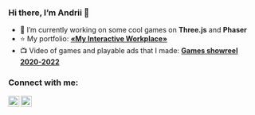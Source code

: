 ### Hi there, I’m Andrii 👋

- 🔭 I’m currently working on some cool games on **Three.js** and **Phaser**
- ⭐ My portfolio: **[«My Interactive Workplace»](https://www.andriibabintsev.com)**
- 📺 Video of games and playable ads that I made: **[Games showreel 2020-2022](https://www.youtube.com/watch?v=HmZ_MUd3zJY)**


### Connect with me:
[<img align="left" alt="Snokke | Twitter" width="22px" src="https://cdn.jsdelivr.net/npm/simple-icons@v3/icons/twitter.svg" />](https://twitter.com/SnakeMGL)
[<img align="left" alt="Snokke | LinkedIn" width="22px" src="https://cdn.jsdelivr.net/npm/simple-icons@v3/icons/linkedin.svg" />](https://www.linkedin.com/in/andriibabintsev/)
<br />
